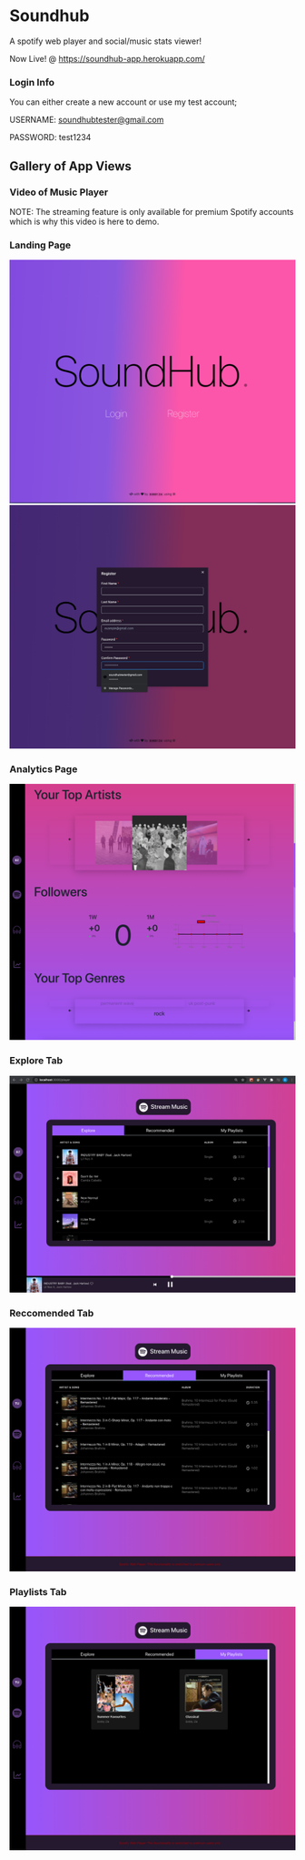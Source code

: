 # Soundhub
A spotify web player and social/music stats viewer!


Now Live! @ https://soundhub-app.herokuapp.com/

### Login Info
You can either create a new account or use my test account;

USERNAME: soundhubtester@gmail.com

PASSWORD: test1234

## Gallery of App Views

### Video of Music Player
NOTE: The streaming feature is only available for premium Spotify accounts which is why this video is here to demo.

### Landing Page

![Alt text](/Landing.png?raw=true "Optional Title")
![Alt text](/Register.png?raw=true "Optional Title")


### Analytics Page

![Alt text](/Analytics.png?raw=true "Optional Title")


### Explore Tab 

![Alt text](/Explore.png?raw=true "Optional Title")


### Reccomended Tab 

![Alt text](/Reccomended.png?raw=true "Optional Title")


### Playlists Tab 

![Alt text](/Playlists.png?raw=true "Optional Title")

